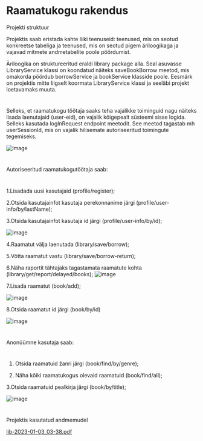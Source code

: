 # Raamatukogu rakendus
Projekti struktuur

Projektis saab eristada kahte liiki teenuseid: teenused, mis on seotud konkreetse tabeliga ja teenused, mis on seotud pigem äriloogikaga ja vajavad mitmete andmetabelite poole pöördumist. 

Äriloogika on struktureeritud eraldi library package alla.  Seal asuvasse LibraryService klassi on koondatud näiteks saveBookBorrow meetod, mis omakorda pöördub borrowService ja bookService klasside poole.  Eesmärk on projektis mitte liigselt koormata LibraryService klassi ja seeläbi projekt loetavamaks muuta.
#

Selleks, et raamatukogu töötaja saaks teha vajalikke toiminguid nagu näiteks  lisada laenutajaid (user-eid), on vajalik kõigepealt süsteemi sisse logida. Selleks kasutada logInRequest endpoint meetodit. See meetod tagastab mh userSessionId, mis on vajalik hilisemate autoriseeritud toimingute tegemiseks.

![image](https://user-images.githubusercontent.com/103241074/210289795-43c4e1c1-2e4c-4ef1-b01c-e768183a3460.png)


#

Autoriseeritud raamatukogutöötaja saab:
#
1.Lisadada uusi kasutajaid (profile/register);

2.Otsida kasutajainfot kasutaja perekonnanime järgi (profile/user-info/by/lastName);

3.Otsida kasutajainfot kasutaja id järgi (profile/user-info/by/id);

![image](https://user-images.githubusercontent.com/103241074/210289906-48ab86b9-f3db-4341-a859-9ac3fcc10525.png)

4.Raamatut välja laenutada (library/save/borrow);

5.Võtta raamatut vastu (library/save/borrow-return);

6.Näha raportit tähtajaks tagastamata raamatute kohta (library/get/report/delayed/books);
![image](https://user-images.githubusercontent.com/103241074/210289962-598e9001-50c3-4047-b45c-38f988f9fa27.png)

7.Lisada raamatut (book/add);

![image](https://user-images.githubusercontent.com/103241074/210289989-564c36a6-47a6-4892-837f-adeeecae7caa.png)

8.Otsida raamatut id järgi (book/by/id)

![image](https://user-images.githubusercontent.com/103241074/210290025-50cac7e2-8f49-4632-98f6-d025790ff34e.png)

#

Anonüümne kasutaja saab:

#
1. Otsida raamatuid žanri järgi (book/find/by/genre);

2. Näha kõiki raamatukogus olevaid raamatuid (book/find/all);

3.Otsida raamatuid pealkirja järgi (book/by/title);

![image](https://user-images.githubusercontent.com/103241074/210290051-05ac5f0e-a92c-40d3-a7c2-a854d134b148.png)


#
Projektis kasutatud andmemudel

[lib-2023-01-03_03-38.pdf](https://github.com/Henri1988/LibraryApplication/files/10333972/lib-2023-01-03_03-38.pdf)






